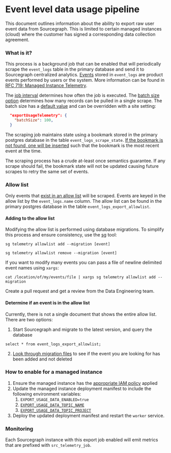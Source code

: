 # Event level data usage pipeline

This document outlines information about the ability to export raw user event data from Sourcegraph. This is limited
to certain managed instances (cloud) where the customer has signed a corresponding data collection agreement.

### What is it?

This process is a background job that can be enabled that will periodically scrape the `event_logs` table in the primary database
and send it to Sourcegraph centralized analytics. [Events](https://sourcegraph.sourcegraph.com/search?q=context:global+repo:%5Egithub%5C.com/sourcegraph/sourcegraph%24+file:internal/database/event_logs.go+Event+type:symbol+select:symbol.struct&patternType=standard) stored in `event_logs` are product events performed by users or the system. More information can be found in [RFC 719: Managed Instance Telemetry](https://docs.google.com/document/d/1N9aO0uTlvwXI7FzdPjIUCn_d1tRkJUfsc0urWigRf6s/edit).

The [job interval](https://sourcegraph.sourcegraph.com/search?q=context:global+repo:%5Egithub%5C.com/sourcegraph/sourcegraph%24+file:%5Eenterprise/cmd/worker/internal/telemetry/telemetry_job%5C.go+JobCooldownDuration&patternType=standard) determines how often the job is executed. The [batch size option](https://sourcegraph.sourcegraph.com/search?q=context:global+repo:%5Egithub%5C.com/sourcegraph/sourcegraph%24+file:%5Eenterprise/cmd/worker/internal/telemetry/telemetry_job%5C.go+getBatchSize+type:symbol&patternType=standard) determines how many records can be pulled in a single scrape. The batch size has a [default value](https://sourcegraph.sourcegraph.com/search?q=context:global+repo:%5Egithub%5C.com/sourcegraph/sourcegraph%24+file:%5Eenterprise/cmd/worker/internal/telemetry/telemetry_job%5C.go+MaxEventsCountDefault&patternType=standard) and can be overridden with a site setting:
``` json
  "exportUsageTelemetry": {
    "batchSize": 100,
  }
```

The scraping job maintains state using a bookmark stored in the primary postgres database in the table `event_logs_scrape_state`. [If the bookmark is not found, one will be inserted](https://sourcegraph.sourcegraph.com/github.com/sourcegraph/sourcegraph/-/blob/enterprise/cmd/worker/internal/telemetry/telemetry_job.go?L424-440) such that the bookmark is the most recent event at the time.

The scraping process has a crude at-least once semantics guarantee. If any scrape should fail, the bookmark state will not be updated causing future scrapes to retry the same set of events.

### Allow list

Only events that [exist in an allow list](https://sourcegraph.sourcegraph.com/github.com/sourcegraph/sourcegraph@735bc0f69ce417ecce55a9194dbf349c954043e3/-/blob/internal/database/event_logs.go?L321-324) will be scraped. Events are keyed in the allow list by the `event_logs.name` column. The allow list can be found in the primary
postgres database in the table `event_logs_export_allowlist`.

#### Adding to the allow list
Modifying the allow list is performed using database migrations. To simplify this process and ensure consistency, use the [sg](https://docs.sourcegraph.com/dev/background-information/sg) tool:
``` shell
sg telemetry allowlist add --migration [event]
```

``` shell
sg telemetry allowlist remove --migration [event]
```

If you want to modify many events you can pass a file of newline delimited event names using `xargs`:
``` shell
cat /location/of/my/events/file | xargs sg telemetry allowlist add --migration
```

Create a pull request and get a review from the Data Engineering team.


#### Determine if an event is in the allow list
Currently, there is not a single document that shows the entire allow list. There are two options:
1. Start Sourcegraph and migrate to the latest version, and query the database
```postgresql
select * from event_logs_export_allowlist;
```
2. [Look through migration files](https://sourcegraph.sourcegraph.com/search?q=context:global+repo:%5Egithub%5C.com/sourcegraph/sourcegraph%24+file:migrations+lang:sql+MY_EVENT_NAME&patternType=standard) to see if the event you are looking for has been added and not deleted


### How to enable for a managed instance
1. Ensure the managed instance has the [appropriate IAM policy](https://sourcegraph.sourcegraph.com/github.com/sourcegraph/deploy-sourcegraph-managed/-/blob/modules/terraform-managed-instance-new/iam.tf?L19-31&utm_source=raycast-sourcegraph&utm_campaign=search) applied
2. Update the managed instance deployment manifest to include the following environment variables:
   1. `EXPORT_USAGE_DATA_ENABLED=true`
   2. [`EXPORT_USAGE_DATA_TOPIC_NAME`](https://sourcegraph.sourcegraph.com/search?q=context:global+repo:%5Egithub%5C.com/sourcegraph/deploy-sourcegraph-managed%24+EXPORT_USAGE_DATA_TOPIC_NAME&patternType=standard)
   3. [`EXPORT_USAGE_DATA_TOPIC_PROJECT`](https://sourcegraph.sourcegraph.com/search?q=context:global+repo:%5Egithub%5C.com/sourcegraph/deploy-sourcegraph-managed%24+EXPORT_USAGE_DATA_TOPIC_PROJECT&patternType=standard)
3. Deploy the updated deployment manifest and restart the `worker` service.

### Monitoring
Each Sourcegraph instance with this export job enabled will emit metrics that are prefixed with `src_telemetry_job`.
